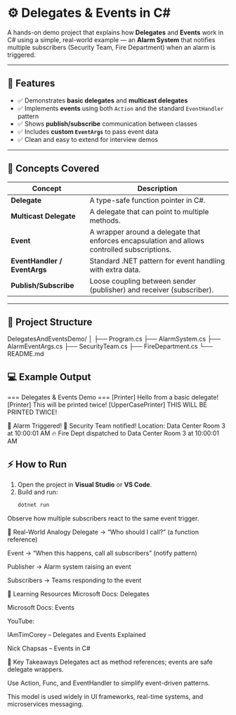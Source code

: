 ﻿# ⚙️ Delegates & Events in C#

A hands-on demo project that explains how **Delegates** and **Events** work in C# using a simple, real-world example — an **Alarm System** that notifies multiple subscribers (Security Team, Fire Department) when an alarm is triggered.

---

## 🚀 Features

- ✅ Demonstrates **basic delegates** and **multicast delegates**
- ✅ Implements **events** using both `Action` and the standard `EventHandler` pattern
- ✅ Shows **publish/subscribe** communication between classes
- ✅ Includes **custom `EventArgs`** to pass event data
- ✅ Clean and easy to extend for interview demos

---

## 🧠 Concepts Covered

| Concept | Description |
|----------|--------------|
| **Delegate** | A type-safe function pointer in C#. |
| **Multicast Delegate** | A delegate that can point to multiple methods. |
| **Event** | A wrapper around a delegate that enforces encapsulation and allows controlled subscriptions. |
| **EventHandler / EventArgs** | Standard .NET pattern for event handling with extra data. |
| **Publish/Subscribe** | Loose coupling between sender (publisher) and receiver (subscriber). |

---

## 📂 Project Structure

DelegatesAndEventsDemo/
│
├── Program.cs
├── AlarmSystem.cs
├── AlarmEventArgs.cs
├── SecurityTeam.cs
├── FireDepartment.cs
└── README.md



## 💻 Example Output

=== Delegates & Events Demo ===
[Printer] Hello from a basic delegate!
[Printer] This will be printed twice!
[UpperCasePrinter] THIS WILL BE PRINTED TWICE!

🚨 Alarm Triggered!
👮 Security Team notified! Location: Data Center Room 3 at 10:00:01 AM
🔥 Fire Dept dispatched to Data Center Room 3 at 10:00:01 AM



## ⚡ How to Run

1. Open the project in **Visual Studio** or **VS Code**.  
2. Build and run:
   ```bash
   dotnet run
Observe how multiple subscribers react to the same event trigger.

🧩 Real-World Analogy
Delegate → “Who should I call?” (a function reference)

Event → “When this happens, call all subscribers” (notify pattern)

Publisher → Alarm system raising an event

Subscribers → Teams responding to the event

📘 Learning Resources
Microsoft Docs: Delegates

Microsoft Docs: Events

YouTube:

IAmTimCorey – Delegates and Events Explained

Nick Chapsas – Events in C#

🏁 Key Takeaways
Delegates act as method references; events are safe delegate wrappers.

Use Action, Func, and EventHandler<T> to simplify event-driven patterns.

This model is used widely in UI frameworks, real-time systems, and microservices messaging.